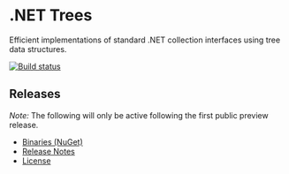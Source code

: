 ﻿# .NET Trees

Efficient implementations of standard .NET collection interfaces using tree data structures.

[![Build status](https://ci.appveyor.com/api/projects/status/wdrb3wg41lomsaxt/branch/master?svg=true)](https://ci.appveyor.com/project/sharwell/dotnet-trees/branch/master)

## Releases

*Note:* The following will only be active following the first public preview release.

* [Binaries (NuGet)](https://www.nuget.org/packages/Tvl.Collections.Trees)
* [Release Notes](https://github.com/tunnelvisionlabs/dotnet-trees/releases)
* [License](https://github.com/tunnelvisionlabs/dotnet-trees/blob/master/LICENSE)
